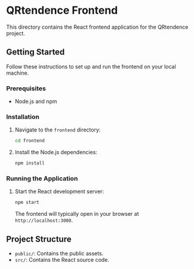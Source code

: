 # QRtendence Frontend

This directory contains the React frontend application for the QRtendence project.

## Getting Started

Follow these instructions to set up and run the frontend on your local machine.

### Prerequisites

*   Node.js and npm

### Installation

1.  Navigate to the `frontend` directory:
    ```bash
    cd frontend
    ```
2.  Install the Node.js dependencies:
    ```bash
    npm install
    ```

### Running the Application

1.  Start the React development server:
    ```bash
    npm start
    ```
    The frontend will typically open in your browser at `http://localhost:3000`.

## Project Structure

*   `public/`: Contains the public assets.
*   `src/`: Contains the React source code.